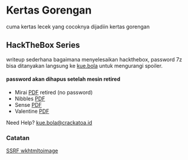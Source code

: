 # Kertas Gorengan

cuma kertas lecek yang cocoknya dijadiin kertas gorengan

## HackTheBox Series
writeup sederhana bagaimana menyelesaikan hackthebox, password 7z bisa ditanyakan langsung ke [kue.bola](mailto:kue.bola@crackatoa.id) untuk mengurangi spoiler.

#### password akan dihapus setelah mesin retired
* Mirai   [PDF](https://github.com/crackatoa/kertasgorengan/raw/master/doc/Mirai.pdf) retired (no password)
* Nibbles [PDF](https://github.com/crackatoa/kertasgorengan/raw/master/doc/Nibbles.7z)
* Sense   [PDF](https://github.com/crackatoa/kertasgorengan/raw/master/doc/Sense.7z)
* Valentine [PDF](https://github.com/crackatoa/kertasgorengan/raw/master/doc/Valentine.7z)


Need Help? [kue.bola@crackatoa.id](mailto:kue.bola@crackatoa.id)

### Catatan
[SSRF wkhtmltoimage](https://github.com/crackatoa/kertasgorengan/blob/master/catatan/SSRF%20wkhtml.md)
